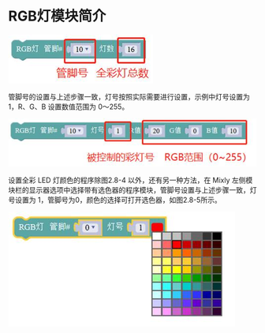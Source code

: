 # RGB灯模块简介

![&#x56FE;2.8-3](../../../.gitbook/assets/image172.jpg)

管脚号的设置与上述步骤一致，灯号按照实际需要进行设置，示例中灯号设置为 1，R、G、B 设置数值范围为 0～255。

![&#x56FE;2.8-4](../../../.gitbook/assets/image174.jpg)

设置全彩 LED 灯颜色的程序除图2.8-4 以外，还有另一种方法，在 Mixly 左侧模块栏的显示器选项中选择带有选色器的程序模块，管脚号设置与上述步骤一致，灯号设置为 1，管脚号为0，颜色的选择可打开选色器，如图2.8-5所示。

![&#x56FE;2.8-5](../../../.gitbook/assets/image176.jpg)

